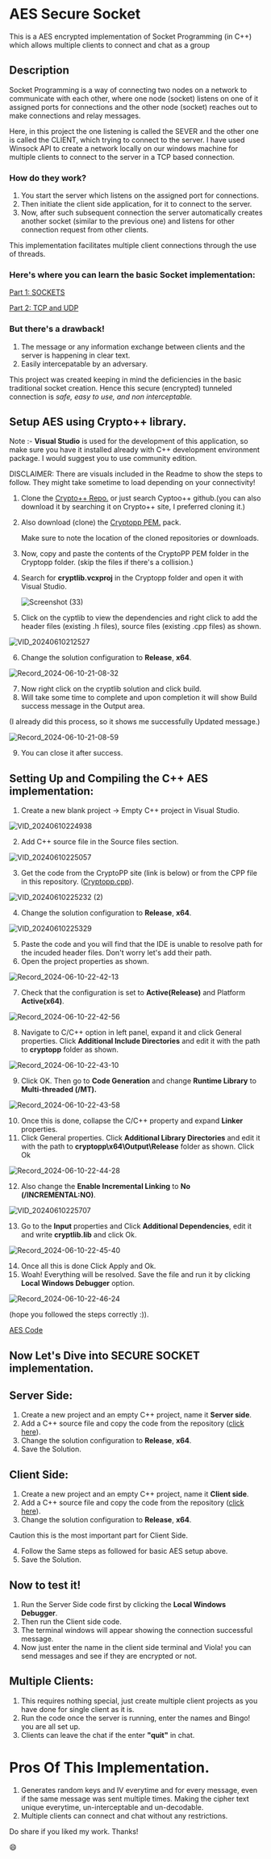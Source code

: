 # AES Secure Socket
 
This is a AES encrypted implementation of Socket Programming (in C++) which allows multiple clients to connect and chat as a group

## Description
Socket Programming is a way of connecting two nodes on a network to communicate with each other, where one node (socket) listens on one of it assigned ports for connections and the other node (socket) reaches out to make connections and relay messages.

Here, in this project the one listening is called the SEVER and the other one is called the CLIENT, which trying to connect to the server. I have used Winsock API to create a network locally on our windows machine for multiple clients to connect to the server in a TCP based connection.

### How do they work?
  1. You start the server which listens on the assigned port for connections.
  2. Then initiate the client side application, for it to connect to the server.
  3. Now, after such subsequent connection the server automatically creates another socket (similar to the previous one) and listens for other connection request from other clients.
     
This implementation facilitates multiple client connections through the use of threads.

### Here's where you can learn the basic Socket implementation:
[Part 1: SOCKETS](https://www.youtube.com/watch?v=gntyAFoZp-E&t=1992s&pp=ygUZc29ja2V0IHByb2dyYW1taW5nIGluIGMrKw%3D%3D)

[Part 2: TCP and UDP](https://www.youtube.com/watch?v=sXW_sNGvqcU)

### But there's a drawback! 
  1. The message or any information exchange between clients and the server is happening in clear text.
  2. Easily intercepatable by an adversary.
  
This project was created keeping in mind the deficiencies in the basic traditional socket creation. Hence this secure (encrypted) tunneled connection is _safe, easy to use, and non interceptable._


## Setup AES using Crypto++ library.

Note :- **Visual Studio** is used for the development of this application, so make sure you have it installed already with C++ development environment package. I would suggest you to use community edition.

DISCLAIMER: There are visuals included in the Readme to show the steps to follow. They might take sometime to load depending on your connectivity!

1. Clone the [Crypto++ Repo.](https://github.com/weidai11/cryptopp) or just search Cyptoo++ github.(you can also download it by searching it on Crypto++ site, I preferred cloning it.)
2. Also download (clone) the [Cryptopp PEM.](https://github.com/noloader/cryptopp-pem) pack.

   Make sure to note the location of the cloned repositories or downloads.

3. Now, copy and paste the contents of the CryptoPP PEM folder in the Cryptopp folder. (skip the files if there's a collision.)
4. Search for **cryptlib.vcxproj** in the Cryptopp folder and open it with Visual Studio.
   
   ![Screenshot (33)](https://github.com/Arination/AES-Secure-Socket/assets/87356283/e4136fae-7092-4a2b-a0e4-3bf70ed75e60)
   
5. Click on the cyptlib to view the dependencies and right click to add the header files (existing .h files), source files (existing .cpp files) as shown.
   
![VID_20240610212527](https://github.com/Arination/AES-Secure-Socket/assets/87356283/4efde533-66b9-4769-8d76-82722c06ffb2)

6. Change the solution configuration to **Release**, **x64**.

![Record_2024-06-10-21-08-32](https://github.com/Arination/AES-Secure-Socket/assets/87356283/80d31cc1-ea47-41a6-a067-1e341f4d9474)
  
7. Now right click on the cryptlib solution and click build.
8. Will take some time to complete and upon completion it will show Build success message in the Output area.

(I already did this process, so it shows me successfully Updated message.)

![Record_2024-06-10-21-08-59](https://github.com/Arination/AES-Secure-Socket/assets/87356283/3bc791ab-2663-4757-81ac-1618e1f39983)

9. You can close it after success.
   
## Setting Up and Compiling the C++ AES implementation:
1. Create a new blank project -> Empty C++ project in Visual Studio.

![VID_20240610224938](https://github.com/Arination/AES-Secure-Socket/assets/87356283/630dcbd2-935a-47af-af8f-4960c77b8d3f)

2. Add C++ source file in the Source files section.

![VID_20240610225057](https://github.com/Arination/AES-Secure-Socket/assets/87356283/d814febd-746d-4c3a-8778-fe5d216a4164)

3. Get the code from the CryptoPP site (link is below) or from the CPP file in this repository. ([Cryptopp.cpp](https://github.com/Arination/AES-Secure-Socket/blob/main/Cryptopp.cpp)).

![VID_20240610225232 (2)](https://github.com/Arination/AES-Secure-Socket/assets/87356283/ec82302b-8b72-41c0-99e5-1a2ca9db8c6c)

4. Change the solution configuration to **Release**, **x64**.

![VID_20240610225329](https://github.com/Arination/AES-Secure-Socket/assets/87356283/826de128-50dc-4919-990c-ecea7ac88ae7)

5. Paste the code and you will find that the IDE is unable to resolve path for the incuded header files. Don't worry let's add their path.
6. Open the project properties as shown.

![Record_2024-06-10-22-42-13](https://github.com/Arination/AES-Secure-Socket/assets/87356283/53badf9c-95c8-4339-8615-e1a31700dd12)

7. Check that the configuration is set to **Active(Release)** and Platform **Active(x64)**.

![Record_2024-06-10-22-42-56](https://github.com/Arination/AES-Secure-Socket/assets/87356283/94811290-1d1c-412e-b1f7-da35d784bc5d)

8. Navigate to C/C++ option in left panel, expand it and click General properties. Click **Additional Include Directories** and edit it with the path to **cryptopp** folder as shown.

![Record_2024-06-10-22-43-10](https://github.com/Arination/AES-Secure-Socket/assets/87356283/936e75f6-cb1e-486d-ac7f-5a02fba0be0a)

9. Click OK. Then go to **Code Generation** and change **Runtime Library** to **Multi-threaded (/MT).**

![Record_2024-06-10-22-43-58](https://github.com/Arination/AES-Secure-Socket/assets/87356283/526598b9-761c-47d8-85c1-6d953979cc35)

10. Once this is done, collapse the C/C++ property and expand **Linker** properties.
11. Click General properties. Click **Additional Library Directories** and edit it with the path to **cryptopp\x64\Output\Release** folder as shown. Click Ok

![Record_2024-06-10-22-44-28](https://github.com/Arination/AES-Secure-Socket/assets/87356283/aedaef3c-952e-4f14-b43f-19a4ac2c995c)

12. Also change the **Enable Incremental Linking** to **No (/INCREMENTAL:NO)**.

![VID_20240610225707](https://github.com/Arination/AES-Secure-Socket/assets/87356283/73901d51-88fb-4f41-863c-9de567aeba27)

13. Go to the **Input** properties and Click **Additional Dependencies**, edit it and write **cryptlib.lib** and click Ok.

![Record_2024-06-10-22-45-40](https://github.com/Arination/AES-Secure-Socket/assets/87356283/cac1fb78-1568-4cb8-a1c6-59396f8a4cd2)

14. Once all this is done Click Apply and Ok.
15. Woah! Everything will be resolved. Save the file and run it by clicking **Local Windows Debugger** option.

![Record_2024-06-10-22-46-24](https://github.com/Arination/AES-Secure-Socket/assets/87356283/c20cd4ee-9aac-4358-a51e-6461f7363f79)

 (hope you followed the steps correctly :)).

[AES Code](https://www.cryptopp.com/wiki/Advanced_Encryption_Standard)

## Now Let's Dive into SECURE SOCKET implementation.

## Server Side:
1. Create a new project and an empty C++ project, name it **Server side**.
2. Add a C++ source file and copy the code from the repository ([click here](https://github.com/Arination/AES-Secure-Socket/blob/main/server_Source.cpp)).
3. Change the solution configuration to **Release**, **x64**.
4. Save the Solution.

## Client Side:
1. Create a new project and an empty C++ project, name it **Client side**.
2. Add a C++ source file and copy the code from the repository ([click here](https://github.com/Arination/AES-Secure-Socket/blob/main/client_Source.cpp)).
3. Change the solution configuration to **Release**, **x64**.
 
Caution this is the most important part for Client Side.

4. Follow the Same steps as followed for basic AES setup above.
5. Save the Solution.

## Now to test it!
1. Run the Server Side code first by clicking the **Local Windows Debugger**.
2. Then run the Client side code.
3. The terminal windows will appear showing the connection successful message.
4. Now just enter the name in the client side terminal and Viola! you can send messages and see if they are encrypted or not.

## Multiple Clients:
1. This requires nothing special, just create multiple client projects as you have done for single client as it is.
2. Run the code once the server is running, enter the names and Bingo! you are all set up.
3. Clients can leave the chat if the enter **"quit"** in chat.

# Pros Of This Implementation.
1. Generates random keys and IV everytime and for every message, even if the same message was sent multiple times. Making the cipher text unique everytime, un-interceptable and un-decodable.
2. Multiple clients can connect and chat without any restrictions.
   
Do share if you liked my work. Thanks!

:smile:
